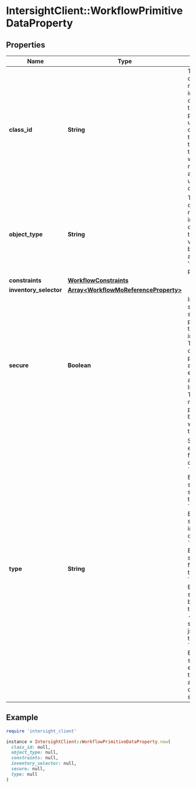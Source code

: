 # IntersightClient::WorkflowPrimitiveDataProperty

## Properties

| Name | Type | Description | Notes |
| ---- | ---- | ----------- | ----- |
| **class_id** | **String** | The fully-qualified name of the instantiated, concrete type. This property is used as a discriminator to identify the type of the payload when marshaling and unmarshaling data. | [default to &#39;workflow.PrimitiveDataProperty&#39;] |
| **object_type** | **String** | The fully-qualified name of the instantiated, concrete type. The value should be the same as the &#39;ClassId&#39; property. | [default to &#39;workflow.PrimitiveDataProperty&#39;] |
| **constraints** | [**WorkflowConstraints**](WorkflowConstraints.md) |  | [optional] |
| **inventory_selector** | [**Array&lt;WorkflowMoReferenceProperty&gt;**](WorkflowMoReferenceProperty.md) |  | [optional] |
| **secure** | **Boolean** | Intersight supports secure properties as task input/output. The values of these properties are encrypted and stored in Intersight. This flag marks the property to be secure when it is set to true. | [optional] |
| **type** | **String** | Specify the enum type for primitive data type. * &#x60;string&#x60; - Enum to specify a string data type. * &#x60;integer&#x60; - Enum to specify an integer32 data type. * &#x60;float&#x60; - Enum to specify a float64 data type. * &#x60;boolean&#x60; - Enum to specify a boolean data type. * &#x60;json&#x60; - Enum to specify a json data type. * &#x60;enum&#x60; - Enum to specify a enum data type which is a list of pre-defined strings. | [optional][default to &#39;string&#39;] |

## Example

```ruby
require 'intersight_client'

instance = IntersightClient::WorkflowPrimitiveDataProperty.new(
  class_id: null,
  object_type: null,
  constraints: null,
  inventory_selector: null,
  secure: null,
  type: null
)
```

